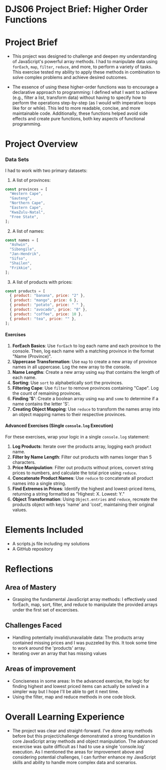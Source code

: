 # DJS06 Project Brief: Higher Order Functions

# Project Brief

- This project was designed to challenge and deepen my understanding of JavaScript's powerful array methods. I had to manipulate data using `forEach`, `map`, `filter`, `reduce`, and more, to perform a variety of tasks. This exercise tested my ability to apply these methods in combination to solve complex problems and achieve desired outcomes.

- The essence of using these higher-order functions was to encourage a declarative approach to programming: I defined what I want to achieve (e.g., filter a list, transform data) without having to specify how to perform the operations step-by-step (as I would with imperative loops like for or while). This led to more readable, concise, and more maintainable code. Additionally, these functions helped avoid side effects and create pure functions, both key aspects of functional programming.

# Project Overview

### Data Sets

I had to work with two primary datasets:

1. A list of provinces:

```javascript
const provinces = [
  "Western Cape",
  "Gauteng",
  "Northern Cape",
  "Eastern Cape",
  "KwaZulu-Natal",
  "Free State",
];
```

2. A list of names:

```javascript
const names = [
  "Ashwin",
  "Sibongile",
  "Jan-Hendrik",
  "Sifso",
  "Shailen",
  "Frikkie",
];
```

3. A list of products with prices:

```javascript
const products = [
  { product: "banana", price: "2" },
  { product: "mango", price: 6 },
  { product: "potato", price: " " },
  { product: "avocado", price: "8" },
  { product: "coffee", price: 10 },
  { product: "tea", price: "" },
];
```

#### Exercises

1. **ForEach Basics**: Use `forEach` to log each name and each province to the console. Then, log each name with a matching province in the format "Name (Province)".
2. **Uppercase Transformation**: Use `map` to create a new array of province names in all uppercase. Log the new array to the console.
3. **Name Lengths**: Create a new array using `map` that contains the length of each name.
4. **Sorting**: Use `sort` to alphabetically sort the provinces.
5. **Filtering Cape**: Use `filter` to remove provinces containing "Cape". Log the count of remaining provinces.
6. **Finding 'S'**: Create a boolean array using `map` and `some` to determine if a name contains the letter 'S'.
7. **Creating Object Mapping**: Use `reduce` to transform the names array into an object mapping names to their respective provinces.

#### Advanced Exercises (Single `console.log` Execution)

For these exercises, wrap your logic in a single `console.log` statement:

1. **Log Products**: Iterate over the products array, logging each product name.
2. **Filter by Name Length**: Filter out products with names longer than 5 characters.
3. **Price Manipulation**: Filter out products without prices, convert string prices to numbers, and calculate the total price using `reduce`.
4. **Concatenate Product Names**: Use `reduce` to concatenate all product names into a single string.
5. **Find Extremes in Prices**: Identify the highest and lowest-priced items, returning a string formatted as "Highest: X. Lowest: Y."
6. **Object Transformation**: Using `Object.entries` and `reduce`, recreate the products object with keys 'name' and 'cost', maintaining their original values.

# Elements Included

- A scripts.js file including my solutions
- A GitHub repository

# Reflections

## Area of Mastery

- Grasping the fundamental JavaScript array methods: I effectively used forEach, map, sort, filter, and reduce to manipulate the provided arrays under the first set of excercises.

## Challenges Faced

- Handling potentially invalid/unavailable data: The products array contained missing prices and I was puzzeled by this. It took some time to work around the 'products' array.
- Iterating over an array that has missing values

## Areas of improvement

- Conciseness in some areas: In the advanced exercise, the logic for finding highest and lowest priced items can actually be solved in a simpler way but I hope I'll be able to get it next time.
- Using the filter, map and reduce methods in one code block.

# Overall Learning Experience

- The project was clear and straight-forward. I've done array methods before but this project/challenge demonstrated a strong foundation in core JavaScript array methods and object manipulation. The advanced excercise was quite difficult as I had to use a single 'console.log' execution. As I mentioned the areas for improvement above and considering potential challenges, I can further enhance my JavaScript skills and ability to handle more complex data and scenarios.
